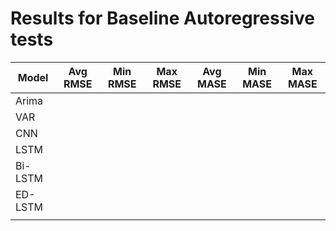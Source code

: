 # Results for Baseline Autoregressive tests

| **Model** | **Avg RMSE** | **Min RMSE** | **Max RMSE** | **Avg MASE** | **Min MASE** | **Max MASE** |
|-----------|--------------|--------------|--------------|--------------|--------------|--------------|
| Arima     |              |              |              |              |              |              |
| VAR       |              |              |              |              |              |              |
| CNN       |              |              |              |              |              |              |
| LSTM      |              |              |              |              |              |              |
| Bi-LSTM   |              |              |              |              |              |              |
| ED-LSTM   |              |              |              |              |              |              |
|           |              |              |              |              |              |              |

